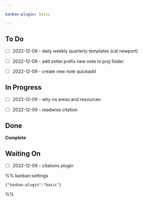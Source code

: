 ```yaml
---

kanban-plugin: basic

---
```


## To Do

- [ ] 2022-12-09 - daily weekly quarterly templates (cal newport)
- [ ] 2022-12-09 - add zettel prefix new note to proj folder
- [ ] 2022-12-09 - create new note quickadd


## In Progress

- [ ] 2022-12-09 - why no areas and resources
- [ ] 2022-12-09 - readwise citation


## Done

**Complete**


## Waiting On

- [ ] 2022-12-09 - citations plugin




%% kanban:settings
```
{"kanban-plugin":"basic"}
```
%%